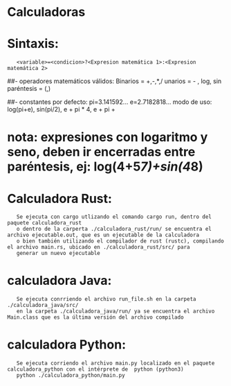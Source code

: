 # Calculadoras

# Sintaxis:

       <variable>=<condicion>?<Expresion matemática 1>:<Expresion matemática 2>
       

       
##- operadores matemáticos válidos:
        Binarios = +,-,*,/
        unarios = - , log, sin
        paréntesis = (,)
 
##- constantes por defecto:
       pi=3.141592...
       e=2.7182818...
       modo de uso: log(pi+e), sin(pi/2), e + pi * 4, e + pi + <variable anteriormente definida>

# nota: expresiones con logaritmo y seno, deben ir encerradas entre paréntesis, ej: log(4+5*7)+sin(4*8)

# Calculadora Rust:
       
       Se ejecuta con cargo utlizando el comando cargo run, dentro del paquete calculadora_rust
       o dentro de la carperta ./calculadora_rust/run/ se encuentra el archivo ejecutable.out, que es un ejecutable de la calculadora
       o bien también utilizando el compilador de rust (rustc), compilando el archivo main.rs, ubicado en ./calculadora_rust/src/ para
       generar un nuevo ejecutable

# calculadora Java:
 
       Se ejecuta conrriendo el archivo run_file.sh en la carpeta ./calculadora_java/src/
       en la carpeta ./calculadora_java/run/ ya se encuentra el archivo Main.class que es la última versión del archivo compilado

# calculadora Python:
 
       Se ejecuta corriendo el archivo main.py localizado en el paquete calculadora_python con el intérprete de  python (python3) 
       python ./calculadora_python/main.py       

